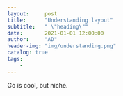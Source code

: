 ```yaml
---
layout:     post
title:      "Understanding layout"
subtitle:   " \"heading\""
date:       2021-01-01 12:00:00
author:     "AD"
header-img: "img/understanding.png"
catalog: true
tags:
    -
---
```


Go is cool, but niche.